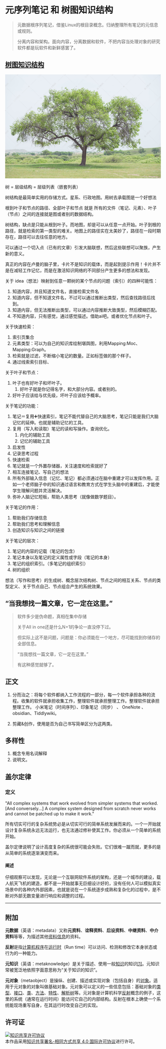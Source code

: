# 元序列笔记 和 树图知识结构

> 元数据根序列笔记，借鉴Linux的根目录概念。归纳整理所有笔记的元信息或规则。
>
> 分离内容和架构。面向内容，分离数据和软件，不把内容当处理对象的研究软件都是玩软件和新鲜感罢了。

## [树图知识结构](./GrowthK2S)

![tree](./Attachment/c6341a3b82cbba841ff6d1bf3a5074d9.jpg)

树 = 层级结构 = 层级列表（嵌套列表）

树结构是最简单实用的存储方式。星系、行政地图。用树去承载图是一个好想法

根到叶子和节点的路径、全部叶子和节点 就是 所有的文件（笔记、元素）、叶子（节点）之间的连接就是图或者别的数据结构。

树结构，缺点是只能从根到叶子。而地图，却是可以从任意一点开始。叶子到根的路径，就是检索的第一类型的难关。地图上的路径实在太美妙了，路径在一段时期存在，路径可以去往任意的地方。

可以通过一个切入点（已有的文章）引发大脑联想，然后这些联想可以聚族，产生新的意义。

真正的内容在卢曼的脑子里，卡片不是知识的载体，而是起到提示作用！卡片并不是在减轻工作记忆，而是在激活知识网络的不同部分产生更多的想法和发现。

关于 idea（想法）映射到任意一颗树的某个节点的问题（索引）的四种可能性：
1. 知道内容，并且知道文件名，直接检索文件名
2. 知道内容，但不知道文件名，不过可以通过推断出类型，然后查找路径后找到。
3. 知道内容，但无法推断出类型，可以通过内容推断大致类型，然后模糊匹配。
4. 不知道内容，只有感觉，通过感觉描述。借助ai吧。或者优化节点和叶子。

关于快速检索：
1. 索引页集合
2. 元素类型：可以为自己的知识库绘制堪舆图，利用Mapping:Moc、Mapping:Graph。
3. 检索就是过滤，不断缩小笔记的数量。正如标签做的那个样子。
4. 通过线索索引目标、

关于叶子和节点：
1. 叶子也有好叶子和坏叶子。
	1. 好叶子就是你记得名字，和大部分内容。或者别的。
2. 好叶子应该给与优先级，坏叶子应该给予概率。

关于笔记的功能：
1. 笔记＝复用➕快速索引，笔记不能代替自己的大脑思考，笔记只能是我们大脑记忆的延伸。也就是辅助记忆的工具。
2. 复用（写入和读取）笔记的读和写操作。查询优化。
	1. 内化的辅助工具
	2. 记忆的辅助工具
3. 启发性
4. 记录思考过程
5. 快速检索
6. 笔记就是一个外置存储器，关注速度和检索就好了
7. 相互连接笔记、写自己的想法
8. 所有外部输入信息（记忆、笔记）都必须通过在脑中重建才可以发挥作用。正如一个老师脑子中的知识通过语言和教育方式在学生头脑中的重建后，才能使学生理解问题并灵活解决。
9. 弥补人脑记忆短板，帮助人类思考（就像做数学题目）。

关于笔记的作用：
1. 帮助我们存储信息
2. 帮助我们思考和理解信息
3. 创造知识与知识之间的链接

关于笔记的层次：
1. 笔记的内容的记载（笔记的包含）
2. 笔记本身以及笔记的定义属性或字段（笔记的本身）
3. 笔记的组织索引。（多笔记的组织索引）
4. 树的组织

想法（写作和思考）的生成树、概念层次结构树、节点之间的相互关系、节点的类型定义、关于节点自己、节点组合产生的系统效果。

## “当我想找一篇文章，它一定在这里。”

> 软件多少是伪命题，真相在集中存储 
>
> 关于All in one还是什么N+1的争论一直没停下过。 
>
> 但实际上这不是问题，问题是：你必须能在一个地方，尽可能找到你储存的全部信息。 
>
> “当我想找一篇文章，它一定在这里。” 
>
> 有这种感觉就够了。


## 正文

1. 分而治之：将每个软件都纳入工作流程的一部分，每一个软件承担各种的流程。收集的软件就承担收集工作，整理软件就承担整理工作。整理软件就承担整理工作。
    小米笔记（时间序列）、印象笔记（同步）  、 OneNote 、 obsidian、Tiddlywiki。

2. 剪藏&创作，使用是否为自己书写简单区分为这两类。

## 多样性

1. 概念专用名词解释
2. 说明文。

## 盖尔定律

### 定义

"All complex systems that work evolved from simpler systems that worked. [And conversely...] A complex system designed from scratch never works and cannot be patched up to make it work."

所有切实可行的复杂系统势必是从切实可行的简单系统发展而来的。一个一开始就设计复杂系统永远无法运行，也无法通过修补使其工作。你必须从一个简单的系统开始。

盖尔定律说明了设计高度复杂的系统很可能会失败。它们很难一蹴而就，更多的是从简单的系统逐渐演变而来。

#### 阐述

仔细观察可以发现，无论是一个互联网软件系统的架构，还是一个城市的建设，载人航天飞机的建造，都不是一开始就事无巨细设计好的，没有任何人可以模拟真实场景中的各种内外部因素，也就是说在一个系统逐步成熟和复杂化的过程中，是不断对外部无数变量进行响应和调整的过程。

---

## 附加

**元数据**（英语：metadata）又称**元资料**、**诠释资料**、**后设资料**、**中继资料**、**中介资料**等等，为描述其他[资料](https://zh.wikipedia.org/wiki/資料)[信息](https://zh.wikipedia.org/wiki/資訊)的资料。

**反射**是指[计算机程序](https://baike.baidu.com/item/计算机程序?fromModule=lemma_inlink)在[运行时](https://baike.baidu.com/item/运行时?fromModule=lemma_inlink)（Run time）可以访问、检测和修改它本身状态或行为的一种能力。

**元知识**（英语：metaknowledge）是关于描述、使用一般[知识](https://zh.wikipedia.org/wiki/知识)的知识[[1]](https://zh.wikipedia.org/wiki/元知识#cite_note-陈-1)。元知识常被宽泛地依照字面意思称为“关于知识的知识”。

**元对象**（metaobject）是操纵、创建、描述或实现对象（包括自身）的[对象](https://zh.wikipedia.org/wiki/对象_(计算机科学))。适用于元对象的对象叫做基础对象。元对象可以定义的一些信息包括：基础对象的[类型](https://zh.wikipedia.org/wiki/类型系统)、[接口](https://zh.wikipedia.org/wiki/接口_(计算机科学))、[类](https://zh.wikipedia.org/wiki/类_(计算机科学))、[方法](https://zh.wikipedia.org/wiki/方法_(计算机科学))、[特性](https://zh.wikipedia.org/wiki/特性_(计算机科学))、[解析树](https://zh.wikipedia.org/wiki/解析树)等。元对象是计算机科学[反射](https://zh.wikipedia.org/wiki/反射_(计算机科学))概念的例子，这里的系统（通常在运行时间）能访问它自己的内部结构。反射在根本上确使一个系统能现场重写自身，在其运行时改变自己的实现。

## 许可证

<a rel="license" href="http://creativecommons.org/licenses/by-sa/4.0/"><img alt="知识共享许可协议" style="border-width:0" src="https://i.creativecommons.org/l/by-sa/4.0/88x31.png" /></a><br />本作品采用<a rel="license" href="http://creativecommons.org/licenses/by-sa/4.0/">知识共享署名-相同方式共享 4.0 国际许可协议</a>进行许可。
